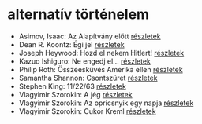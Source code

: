 # alternatív történelem

- Asimov, Isaac: Az Alapítvány előtt [részletek](_details/Asimov%2C%20Isaac.md#id_1183)
- Dean R. Koontz: Égi jel [részletek](_details/Dean%20R.%20Koontz.md#id_1090)
- Joseph Heywood: Hozd el nekem Hitlert! [részletek](_details/Joseph%20Heywood.md#id_404)
- Kazuo Ishiguro: Ne engedj el… [részletek](_details/Kazuo%20Ishiguro.md#id_158)
- Philip Roth: Összeesküvés Amerika ellen [részletek](_details/Philip%20Roth.md#id_1453)
- Samantha Shannon: Csontszüret [részletek](_details/Samantha%20Shannon.md#id_1005)
- Stephen King: 11/22/63 [részletek](_details/Stephen%20King.md#id_523)
- Vlagyimir Szorokin: A jég [részletek](_details/Vlagyimir%20Szorokin.md#id_839)
- Vlagyimir Szorokin: Az opricsnyik egy napja [részletek](_details/Vlagyimir%20Szorokin.md#id_842)
- Vlagyimir Szorokin: Cukor Kreml [részletek](_details/Vlagyimir%20Szorokin.md#id_841)